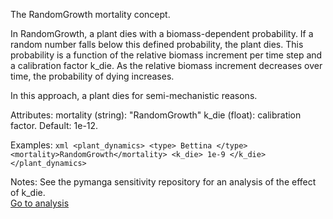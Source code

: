 The RandomGrowth mortality concept.

In RandomGrowth, a plant dies with a biomass-dependent probability. 
If a random number falls below this defined probability, the plant dies. 
This probability is a function of the relative biomass increment per time step and a calibration factor k_die. 
As the relative biomass increment decreases over time, the probability of dying increases.

In this approach, a plant dies for semi-mechanistic reasons.

Attributes:
    mortality (string): "RandomGrowth"
    k_die (float): calibration factor. Default: 1e-12.

Examples:
    ```xml
    <plant_dynamics>
        <type> Bettina </type>
        <mortality>RandomGrowth</mortality>
        <k_die> 1e-9 </k_die>
    </plant_dynamics>
    ```

Notes:
    See the pymanga sensitivity repository for an analysis of the effect of k_die.  
    <a href="https://github.com/pymanga/sensitivity/blob/main/PlantModels/Mortality/RandomGrowth/RandomGrowth.md" target="_blank">Go to analysis</a>
